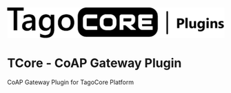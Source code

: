![TagoCore](/assets/logo-plugin-black.png)

# TCore - CoAP Gateway Plugin

CoAP Gateway Plugin for TagoCore Platform

